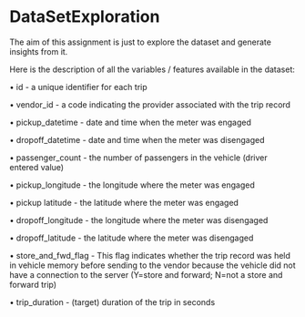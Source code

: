 # DataSetExploration 
The aim of this assignment is just to explore the dataset and generate insights from it. 

Here is the description of all the variables / features available in the dataset: 

• id - a unique identifier for each trip

• vendor_id - a code indicating the provider associated with the trip record 

• pickup_datetime - date and time when the meter was engaged 

• dropoff_datetime - date and time when the meter was disengaged 

• passenger_count - the number of passengers in the vehicle (driver entered value) 

• pickup_longitude - the longitude where the meter was engaged

• pickup latitude - the latitude where the meter was engaged 

• dropoff_longitude - the longitude where the meter was disengaged 

• dropoff_latitude - the latitude where the meter was disengaged  

• store_and_fwd_flag - This flag indicates whether the trip record was held in vehicle
memory before sending to the vendor because the vehicle did not have a connection to the
server (Y=store and forward; N=not a store and forward trip)  

• trip_duration - (target) duration of the trip in seconds
